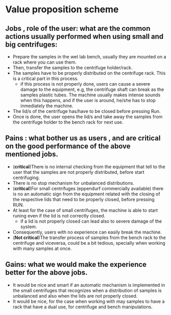# Value proposition scheme

## Jobs ,  role of the user: what are the common actions usually performed when using small and big centrifuges:

- Prepare the samples in the wet lab bench, usually they are mounted on a rack where you can use them.
- Then, transfer the samples to the centrifuge holder/rack.
- The samples have to be properly distributed on the centrifuge rack. This is a critical part in this process.
  - if this process is not properly done, users can cause a severe damage to the equipment, e.g, the centrifuge shaft can break as the samples plastic tubes. The machine usually makes intense sounds when this happens, and if the user is around, he/she has to stop inmediately the machine.
- The lid/s of the centrifuge has/have to be closed before pressing Run.
- Once is done, the user opens the lid/s and take away the samples from the centrifuge holder to the bench rack for next use.

## Pains : what bother us as users , and are critical on the good performance of the above mentioned jobs.
- (**critical**)There is no internal checking from the equipment that tell to the user that the samples are not properly distributed, before start centrifuging.
- There is no stop mechanism for unbalanced distributions.
- (**critical**)For small centrifuges (eppendurf commercially available) there is no an automatic sign from the equipment related with the  closing of the respective lids that need to be properly closed, before pressing RUN.
- At least for the case of small centrifuges, the machine is able to start runing even if the lid is not correctly closed.
  - if a lid is not properly closed can lead also to severe damage of the system.
- Consequently, users with no experience can easily break the machine.
- (**Not critical**)The transfer process of samples from the bench rack to the centrifuge and viceversa, could be a bit tedious, specially when working with many samples at once.

## Gains: what we would make the experience better for the above jobs.

- It would be nice and smart if an automatic mechanism is implemented in the small centrifuges that recognizes when a distribution of samples is unbalanced and also when the lids are not properly closed. 
- It would be nice, for the case when working with may samples to have a rack that have a dual use, for centrifuge and bench manipulations. 
